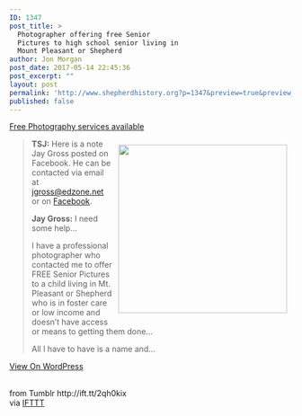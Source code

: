 ```yaml
---
ID: 1347
post_title: >
  Photographer offering free Senior
  Pictures to high school senior living in
  Mount Pleasant or Shepherd
author: Jon Morgan
post_date: 2017-05-14 22:45:36
post_excerpt: ""
layout: post
permalink: 'http://www.shepherdhistory.org?p=1347&preview=true&preview_id=1347'
published: false
---
```

<p><a href="http://ift.tt/2qgNp0d">Free Photography services available</a></p><img width="300" height="300" style="float: right; padding:10px;" src="http://ift.tt/2rfA2L6" class="attachment-medium size-medium wp-post-image" alt="" data-attachment-id="1296" data-permalink="http://ift.tt/2qgDSGi" data-orig-file="http://ift.tt/2rfuqjP" data-orig-size="800,800" data-comments-opened="1" data-image-meta='{"aperture":"0","credit":"","camera":"","caption":"","created_timestamp":"0","copyright":"","focal_length":"0","iso":"0","shutter_speed":"0","title":"","orientation":"0"}' data-image-title="camera-icon-800px" data-image-description="" data-medium-file="http://ift.tt/2rfA2L6" data-large-file="http://ift.tt/2qgYkXM"/><blockquote><p><strong>TSJ:</strong> Here is a note Jay Gross posted on Facebook. He can be contacted via email at <a href="mailto:jgross@edzone.net">jgross@edzone.net</a> or on <a href="http://ift.tt/1Yr7Pgy">Facebook</a>.</p>
<p><b>Jay Gross:</b> I need some help…</p>
<p>I have a professional photographer who contacted me to offer FREE Senior Pictures to a child living in Mt. Pleasant or Shepherd who is in foster care or low income and doesn’t have access or means to getting them done…</p>
<p>All I have to have is a name and…</p></blockquote><p><a href="http://ift.tt/2qgNp0d">View On WordPress</a></p><div style="clear:both;"></div><br>
from Tumblr http://ift.tt/2qh0kix<br>
via <a href="http://ift.tt/1c4nCfM">IFTTT</a>